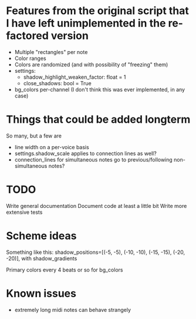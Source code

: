 # Features from the original script that I have left unimplemented in the re-factored version

- Multiple "rectangles" per note
- Color ranges
- Colors are randomized (and with possibility of "freezing" them)
- settings:
    - shadow_highlight_weaken_factor: float = 1
    - close_shadows: bool = True
- bg_colors per-channel (I don't think this was ever implemented, in any case)

# Things that could be added longterm

So many, but a few are
- line width on a per-voice basis
- settings.shadow_scale applies to connection lines as well?
- connection_lines for simultaneous notes go to previous/following non-simultaneous notes?

# TODO

Write general documentation
Document code at least a little bit
Write more extensive tests

# Scheme ideas

Something like this:
shadow_positions=[(-5, -5), (-10, -10), (-15, -15), (-20, -20)],
with shadow_gradients

Primary colors every 4 beats or so for bg_colors

# Known issues

- extremely long midi notes can behave strangely
